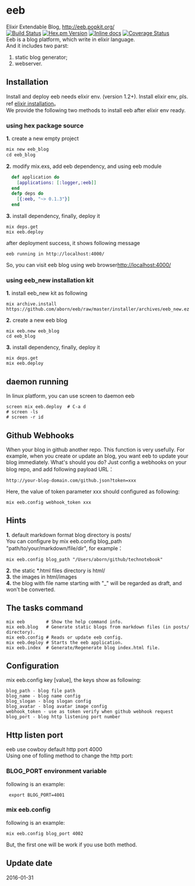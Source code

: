 # eeb
Elixir Extendable Blog, http://eeb.popkit.org/  
[![Build Status](https://travis-ci.org/aborn/eeb.svg)](https://travis-ci.org/aborn/eeb)
[![Hex.pm Version](http://img.shields.io/hexpm/v/eeb.svg?style=flat)](https://hex.pm/packages/eeb)
[![Inline docs](http://inch-ci.org/github/aborn/eeb.svg)](http://inch-ci.org/github/aborn/eeb)
[![Coverage Status](https://coveralls.io/repos/aborn/eeb/badge.svg?branch=master&service=github)](https://coveralls.io/github/aborn/eeb?branch=master)   
Eeb is a blog platform, which write in elixir language.  
And it includes two parst:  
1. static blog generator;
2. webserver.

## Installation
Install and deploy eeb needs elixir env. (version 1.2+). Install elixir env, pls. ref [elixir installation](http://elixir-lang.org/install.html)。  
We provide the following two methods to install eeb after elixir env ready.
### using hex package source
**1.** create a new empty project  
```elixir
mix new eeb_blog
cd eeb_blog
```
**2.** modify mix.exs, add eeb dependency, and using eeb module  
```elixir
  def application do
    [applications: [:logger,:eeb]]
  end
  defp deps do
    [{:eeb, "~> 0.1.3"}]
  end
```
**3.** install dependency, finally, deploy it  
```
mix deps.get
mix eeb.deploy
```
after deployment success, it shows following message  
```
eeb running in http://localhost:4000/
```
So, you can visit eeb blog using web browser[http://localhost:4000/](http://localhost:4000/)

### using eeb_new installation kit
**1.** install eeb_new kit as following  
```
mix archive.install https://github.com/aborn/eeb/raw/master/installer/archives/eeb_new.ez
```
**2.** create a new eeb blog  
```
mix eeb.new eeb_blog
cd eeb_blog
```
**3.** install dependency, finally, deploy it  
```
mix deps.get
mix eeb.deploy
```

## daemon running
In linux platform, you can use screen to daemon eeb  
```shell
screen mix eeb.deploy  # C-a d
# screen -ls
# screen -r id
```

## Github Webhooks
When your blog in github another repo. This function is very usefully. For example,
when you create or update an blog, you want eeb to update your blog immediately.
What's should you do? Just config a webhooks on your blog repo, and add following
payload URL：  
```
http://your-blog-domain.com/github.json?token=xxx
```
Here, the value of token parameter xxx should configured as following:  
```
mix eeb.config webhook_token xxx
```

## Hints
**1.** default markdown format blog directory is posts/  
You can configure by mix eeb.config blog\_path "path/to/your/markdown/file/dir", for example：  
```
mix eeb.config blog_path "/Users/aborn/github/technotebook"
```
**2.** the static *.html files directory is html/  
**3.** the images in html/images  
**4.** the blog with file name starting with "_" will be regarded as draft, and won't be converted.

## The tasks command
```mix
mix eeb        # Show the help command info.
mix eeb.blog   # Generate static blogs from markdown files (in posts/ directory).
mix eeb.config # Reads or update eeb config.
mix eeb.deploy # Starts the eeb application.
mix eeb.index  # Generate/Regenerate blog index.html file.
```

## Configuration
mix eeb.config key [value], the keys show as following:  
```
blog_path - blog file path
blog_name - blog name config
blog_slogan - blog slogan config
blog_avatar - blog avatar image config
webhook_token - use as token verify when github webhook request
blog_port - blog http listening port number
```

## Http listen port
eeb use cowboy default http port 4000  
Using one of folling method to change the http port:  
### BLOG_PORT environment variable
following is an example:  
```shell
 export BLOG_PORT=4001
```
### mix eeb.config
following is an example:  
```
mix eeb.config blog_port 4002
```
But, the first one will be work if you use both method.

## Update date
2016-01-31
